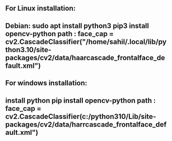  <h2> For Linux installation: <h2>
   Debian:
    sudo apt install python3
    pip3 install opencv-python
 path :
face_cap = cv2.CascadeClassifier("/home/sahil/.local/lib/python3.10/site-packages/cv2/data/haarcascade_frontalface_default.xml")

 <h2> For windows installation: <h2>
    install python
    pip install opencv-python
path :
face_cap = cv2.CascadeClassifier(c:/python310/Lib/site-packages/cv2/data/harrcascade_frontalface_default.xml")

